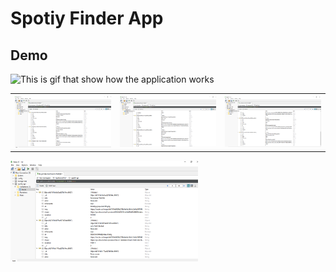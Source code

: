 # Spotiy Finder App
## Demo 

![This is gif that show how the application works](https://github.com/sebix00/spotify-api/blob/master/images/spotifyFinder.gif)

<table>
  <tr>
    <th><img src="https://github.com/sebix00/spotify-api/blob/master/images/robo3t(1).png" alt="data_base" /> </th>
    <th><img src="https://github.com/sebix00/spotify-api/blob/master/images/robo3t(2).png" alt="data_base"/> </th>
    <th><img src="https://github.com/sebix00/spotify-api/blob/master/images/robo3t(3).png" alt="data_base"  /> </th>
  </tr>
</table>

 
<img src="https://github.com/sebix00/spotify-api/blob/master/images/robo3t(1).png" alt="data_base" width="300px" />

